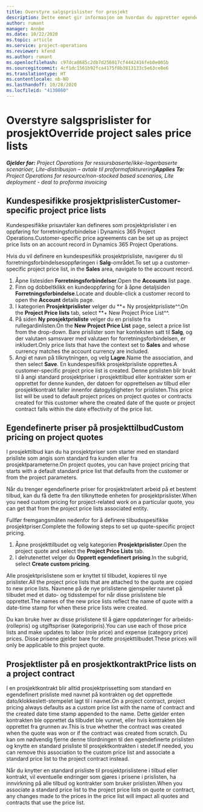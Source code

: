 ```yaml
---
title: Overstyre salgsprislister for prosjekt
description: Dette emnet gir informasjon om hvordan du oppretter egendefinerte prislister for salg.
author: rumant
manager: Annbe
ms.date: 10/22/2020
ms.topic: article
ms.service: project-operations
ms.reviewer: kfend
ms.author: rumant
ms.openlocfilehash: c97dca8685c2db7d256017cf4442416feb0e005b
ms.sourcegitcommit: 4cf1dc1561b92fca4175f0b3813133c5e63ce8e6
ms.translationtype: HT
ms.contentlocale: nb-NO
ms.lasthandoff: 10/28/2020
ms.locfileid: "4130860"
---
```

# <a name="override-project-sales-price-lists"></a><span data-ttu-id="4e2d6-103">Overstyre salgsprislister for prosjekt</span><span class="sxs-lookup"><span data-stu-id="4e2d6-103">Override project sales price lists</span></span>

<span data-ttu-id="4e2d6-104">_**Gjelder for:** Project Operations for ressursbaserte/ikke-lagerbaserte scenarioer, Lite-distribusjon – avtale til proformafakturering_</span><span class="sxs-lookup"><span data-stu-id="4e2d6-104">_**Applies To:** Project Operations for resource/non-stocked based scenarios, Lite deployment - deal to proforma invoicing_</span></span>

## <a name="customer-specific-project-price-lists"></a><span data-ttu-id="4e2d6-105">Kundespesifikke prosjektprislister</span><span class="sxs-lookup"><span data-stu-id="4e2d6-105">Customer-specific project price lists</span></span>

<span data-ttu-id="4e2d6-106">Kundespesifikke prisavtaler kan defineres som prosjektprislister i en oppføring for forretningsforbindelse i Dynamics 365 Project Operations.</span><span class="sxs-lookup"><span data-stu-id="4e2d6-106">Customer-specific price agreements can be set up as project price lists on an account record in Dynamics 365 Project Operations.</span></span>

<span data-ttu-id="4e2d6-107">Hvis du vil definere en kundespesifikk prosjektprisliste, navigerer du til forretningsforbindelsesoppføringen i **Salg**-området.</span><span class="sxs-lookup"><span data-stu-id="4e2d6-107">To set up a customer-specific project price list, in the **Sales** area, navigate to the account record.</span></span>

1. <span data-ttu-id="4e2d6-108">Åpne listesiden **Forretningsforbindelser**.</span><span class="sxs-lookup"><span data-stu-id="4e2d6-108">Open the **Accounts** list page.</span></span>
2. <span data-ttu-id="4e2d6-109">Finn og dobbeltklikk en kundeoppføring for å åpne detaljsiden **Forretningsforbindelse**.</span><span class="sxs-lookup"><span data-stu-id="4e2d6-109">Locate and double-click a customer record to open the **Account** details page.</span></span>
3. <span data-ttu-id="4e2d6-110">I kategorien **Prosjektprislister** velger du \*\*+ Ny prosjektprisliste^^.</span><span class="sxs-lookup"><span data-stu-id="4e2d6-110">On the **Project Price lists** tab, select \*\*+ New Project Price List^^.</span></span>
4. <span data-ttu-id="4e2d6-111">På siden **Ny prosjektprisliste** velger du en prisliste fra rullegardinlisten.</span><span class="sxs-lookup"><span data-stu-id="4e2d6-111">On the **New Project Price List** page, select a price list from the drop-down.</span></span> <span data-ttu-id="4e2d6-112">Bare prislister som har konteksten satt til **Salg**, og der valutaen samsvarer med valutaen for forretningsforbindelsen, er inkludert.</span><span class="sxs-lookup"><span data-stu-id="4e2d6-112">Only price lists that have the context set to **Sales** and whose currency matches the account currency are included.</span></span>
5. <span data-ttu-id="4e2d6-113">Angi et navn på tilknytningen, og velg **Lagre**.</span><span class="sxs-lookup"><span data-stu-id="4e2d6-113">Name the association, and then select **Save**.</span></span> <span data-ttu-id="4e2d6-114">En kundespesifikk prosjektprisliste opprettes.</span><span class="sxs-lookup"><span data-stu-id="4e2d6-114">A customer-specific project price list is created.</span></span> <span data-ttu-id="4e2d6-115">Denne prislisten blir brukt til å angi standard prosjektpriser i prosjekttilbud eller kontrakter som er opprettet for denne kunden, der datoen for opprettelsen av tilbud eller prosjektkontrakt faller innenfor datogyldigheten for prislisten.</span><span class="sxs-lookup"><span data-stu-id="4e2d6-115">This price list will be used to default project prices on project quotes or contracts created for this customer where the created date of the quote or project contract falls within the date effectivity of the price list.</span></span>

## <a name="custom-pricing-on-project-quotes"></a><span data-ttu-id="4e2d6-116">Egendefinerte priser på prosjekttilbud</span><span class="sxs-lookup"><span data-stu-id="4e2d6-116">Custom pricing on project quotes</span></span>

<span data-ttu-id="4e2d6-117">I prosjekttilbud kan du ha prosjektpriser som starter med en standard prisliste som angis som standard fra kunden eller fra prosjektparameterne.</span><span class="sxs-lookup"><span data-stu-id="4e2d6-117">On project quotes, you can have project pricing that starts with a default standard price list that defaults from the customer or from the project parameters.</span></span>

<span data-ttu-id="4e2d6-118">Når du trenger egendefinerte priser for prosjektrelatert arbeid på et bestemt tilbud, kan du få dette fra den tilknyttede enheten for prosjektprislister.</span><span class="sxs-lookup"><span data-stu-id="4e2d6-118">When you need custom pricing for project-related work on a particular quote, you can get that from the project price lists associated entity.</span></span>

<span data-ttu-id="4e2d6-119">Fullfør fremgangsmåten nedenfor for å definere tilbudsspesifikke prosjektpriser.</span><span class="sxs-lookup"><span data-stu-id="4e2d6-119">Complete the following steps to set up quote-specific project pricing.</span></span>

1. <span data-ttu-id="4e2d6-120">Åpne prosjekttilbudet og velg kategorien **Prosjektprislister**.</span><span class="sxs-lookup"><span data-stu-id="4e2d6-120">Open the project quote and select the **Project Price Lists** tab.</span></span>
2. <span data-ttu-id="4e2d6-121">I delrutenettet velger du **Opprett egendefinert prising**.</span><span class="sxs-lookup"><span data-stu-id="4e2d6-121">In the subgrid, select **Create custom pricing**.</span></span>

<span data-ttu-id="4e2d6-122">Alle prosjektprislistene som er knyttet til tilbudet, kopieres til nye prislister.</span><span class="sxs-lookup"><span data-stu-id="4e2d6-122">All the project price lists that are attached to the quote are copied to new price lists.</span></span> <span data-ttu-id="4e2d6-123">Navnene på de nye prislistene gjenspeiler navnet på tilbudet med et dato- og tidsstempel for når disse prislistene ble opprettet.</span><span class="sxs-lookup"><span data-stu-id="4e2d6-123">The names of the new price lists reflect the name of quote with a date-time stamp for when these price lists were created.</span></span>

<span data-ttu-id="4e2d6-124">Du kan bruke hver av disse prislistene til å gjøre oppdateringer for arbeids- (rollepris) og utgiftspriser (kategoripris).</span><span class="sxs-lookup"><span data-stu-id="4e2d6-124">You can use each of those price lists and make updates to labor (role price) and expense (category price) prices.</span></span> <span data-ttu-id="4e2d6-125">Disse prisene gjelder bare for dette prosjekttilbudet.</span><span class="sxs-lookup"><span data-stu-id="4e2d6-125">These prices will only be applicable to this project quote.</span></span>

## <a name="price-lists-on-a-project-contract"></a><span data-ttu-id="4e2d6-126">Prosjektlister på en prosjektkontrakt</span><span class="sxs-lookup"><span data-stu-id="4e2d6-126">Price lists on a project contract</span></span>

<span data-ttu-id="4e2d6-127">I en prosjektkontrakt blir alltid prosjektprissetting som standard en egendefinert prisliste med navnet på kontrakten og det opprettede dato/klokkeslett-stempelet lagt til i navnet.</span><span class="sxs-lookup"><span data-stu-id="4e2d6-127">On a project contract, project pricing always defaults as a custom price list with the name of contract and the created date time stamp appended to the name.</span></span> <span data-ttu-id="4e2d6-128">Dette gjelder enten kontrakten ble opprettet da tilbudet ble vunnet, eller hvis kontrakten ble opprettet fra grunnen av.</span><span class="sxs-lookup"><span data-stu-id="4e2d6-128">This is true whether the contract was created when the quote was won or if the contract was created from scratch.</span></span> <span data-ttu-id="4e2d6-129">Du kan om nødvendig fjerne denne tilordningen til den egendefinerte prislisten og knytte en standard prisliste til prosjektkontrakten i stedet.</span><span class="sxs-lookup"><span data-stu-id="4e2d6-129">If needed, you can remove this association to the custom price list and associate a standard price list to the project contract instead.</span></span>

<span data-ttu-id="4e2d6-130">Når du knytter en standard prisliste til prosjektprislistene i tilbud eller kontrakt, vil eventuelle endringer som gjøres i prisene i prislisten, ha innvirkning på alle tilbud og kontrakter som bruker prislisten.</span><span class="sxs-lookup"><span data-stu-id="4e2d6-130">When you associate a standard price list to the project price lists on quote or contract, any changes made to the prices in the price list will impact all quotes and contracts that use the price list.</span></span>
